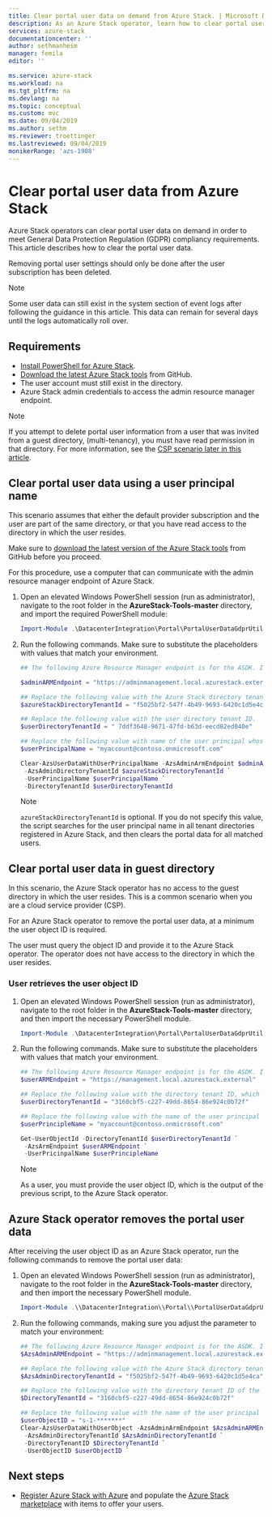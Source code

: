 ```yaml
---
title: Clear portal user data on demand from Azure Stack. | Microsoft Docs
description: As an Azure Stack operator, learn how to clear portal user data on demand in order to meet General Data Protection Regulation (GDPR) compliancy requirements.
services: azure-stack
documentationcenter: ''
author: sethmanheim
manager: femila
editor: ''

ms.service: azure-stack
ms.workload: na
ms.tgt_pltfrm: na
ms.devlang: na
ms.topic: conceptual
ms.custom: mvc
ms.date: 09/04/2019
ms.author: sethm
ms.reviewer: troettinger
ms.lastreviewed: 09/04/2019
monikerRange: 'azs-1908'
---
```


# Clear portal user data from Azure Stack

Azure Stack operators can clear portal user data on demand in order to meet General Data Protection Regulation (GDPR) compliancy requirements. This article describes how to clear the portal user data.

Removing portal user settings should only be done after the user subscription has been deleted.

> [!NOTE]
> Some user data can still exist in the system section of event logs after following the guidance in this article. This data can remain for several days until the logs automatically roll over.

## Requirements

- [Install PowerShell for Azure Stack](azure-stack-powershell-install.md).
- [Download the latest Azure Stack tools](azure-stack-powershell-download.md) from GitHub.
- The user account must still exist in the directory.
- Azure Stack admin credentials to access the admin resource manager endpoint.

> [!NOTE]
> If you attempt to delete portal user information from a user that was invited from a guest directory, (multi-tenancy), you must have read permission in that directory. For more information, see the [CSP scenario later in this article](#clear-portal-user-data-in-guest-directory).

## Clear portal user data using a user principal name

This scenario assumes that either the default provider subscription and the user are part of the same directory, or that you have read access to the directory in which the user resides.

Make sure to [download the latest version of the Azure Stack tools](azure-stack-powershell-download.md) from GitHub before you proceed.

For this procedure, use a computer that can communicate with the admin resource manager endpoint of Azure Stack.

1. Open an elevated Windows PowerShell session (run as administrator), navigate to the root folder in the **AzureStack-Tools-master** directory, and import the required PowerShell module:

   ```powershell
   Import-Module .\DatacenterIntegration\Portal\PortalUserDataGdprUtilities.psm1
   ```

2. Run the following commands. Make sure to substitute the placeholders with values that match your environment.

   ```powershell
   ## The following Azure Resource Manager endpoint is for the ASDK. If you are in a multinode environment, contact your operator or service provider to get the endpoint.

   $adminARMEndpoint = "https://adminmanagement.local.azurestack.external"

   ## Replace the following value with the Azure Stack directory tenant ID.
   $azureStackDirectoryTenantId = "f5025bf2-547f-4b49-9693-6420c1d5e4ca"

   ## Replace the following value with the user directory tenant ID.
   $userDirectoryTenantId = " 7ddf3648-9671-47fd-b63d-eecd82ed040e"

   ## Replace the following value with name of the user principal whose portal user data is to be cleared.
   $userPrincipalName = "myaccount@contoso.onmicrosoft.com"

   Clear-AzsUserDataWithUserPrincipalName -AzsAdminArmEndpoint $adminARMEndpoint `
    -AzsAdminDirectoryTenantId $azureStackDirectoryTenantId `
    -UserPrincipalName $userPrincipalName `
    -DirectoryTenantId $userDirectoryTenantId
   ```

   > [!NOTE]
   > `azureStackDirectoryTenantId` is optional. If you do not specify this value, the script searches for the user principal name in all tenant directories registered in Azure Stack, and then clears the portal data for all matched users.

## Clear portal user data in guest directory

In this scenario, the Azure Stack operator has no access to the guest directory in which the user resides. This is a common scenario when you are a cloud service provider (CSP).

For an Azure Stack operator to remove the portal user data, at a minimum the user object ID is required.

The user must query the object ID and provide it to the Azure Stack operator. The operator does not have access to the directory in which the user resides.

### User retrieves the user object ID

1. Open an elevated Windows PowerShell session (run as administrator), navigate to the root folder in the **AzureStack-Tools-master** directory, and then import the necessary PowerShell module.

   ```powershell
   Import-Module .\DatacenterIntegration\Portal\PortalUserDataGdprUtilities.psm1
   ```

2. Run the following commands. Make sure to substitute the placeholders with values that match your environment.

   ```powershell
   ## The following Azure Resource Manager endpoint is for the ASDK. If you are in a multinode environment, contact your operator or service provider to get the endpoint.
   $userARMEndpoint = "https://management.local.azurestack.external"

   ## Replace the following value with the directory tenant ID, which contains the user account.
   $userDirectoryTenantId = "3160cbf5-c227-49dd-8654-86e924c0b72f"

   ## Replace the following value with the name of the user principal whose portal user data is to be cleared.
   $userPrincipleName = "myaccount@contoso.onmicrosoft.com"

   Get-UserObjectId -DirectoryTenantId $userDirectoryTenantId `
    -AzsArmEndpoint $userARMEndpoint `
    -UserPricinpalName $userPrincipleName
   ```

   > [!NOTE]
   > As a user, you must provide the user object ID, which is the output of the previous script, to the Azure Stack operator.

## Azure Stack operator removes the portal user data

After receiving the user object ID as an Azure Stack operator, run the following commands to remove the portal user data:

1. Open an elevated Windows PowerShell session (run as administrator), navigate to the root folder in the **AzureStack-Tools-master** directory, and then import the necessary PowerShell module.

   ```powershell
   Import-Module .\\DatacenterIntegration\\Portal\\PortalUserDataGdprUtilities.psm1 |
   ```

2. Run the following commands, making sure you adjust the parameter to match your environment:

   ```powershell
   ## The following Azure Resource Manager endpoint is for the ASDK. If you are in a multinode environment, contact your operator or service provider to get the endpoint.
   $AzsAdminARMEndpoint = "https://adminmanagement.local.azurestack.external"

   ## Replace the following value with the Azure Stack directory tenant ID.
   $AzsAdminDirectoryTenantId = "f5025bf2-547f-4b49-9693-6420c1d5e4ca"
   
   ## Replace the following value with the directory tenant ID of the user to clear.
   $DirectoryTenantId = "3160cbf5-c227-49dd-8654-86e924c0b72f"

   ## Replace the following value with the name of the user principal whose portal user data is to be cleared.
   $userObjectID = "s-1-*******"
   Clear-AzsUserDataWithUserObject -AzsAdminArmEndpoint $AzsAdminARMEndpoint `
    -AzsAdminDirectoryTenantId $AzsAdminDirectoryTenantId `
    -DirectoryTenantID $DirectoryTenantId `
    -UserObjectID $userObjectID `
   ```

## Next steps

- [Register Azure Stack with Azure](azure-stack-registration.md) and populate the [Azure Stack marketplace](azure-stack-marketplace.md) with items to offer your users.
